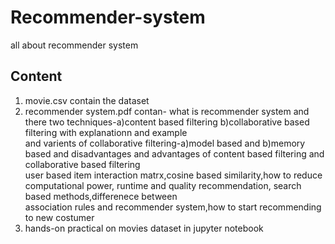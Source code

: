 # Recommender-system
all about recommender system
## Content <br />
1) movie.csv contain the dataset <br />
2) recommender system.pdf contan- what is recommender system and there two techniques-a)content based filtering b)collaborative based filtering with explanationn and example <br />
and varients of collaborative filtering-a)model based and b)memory based and disadvantages and advantages of content based filtering and collaborative based filtering <br />
user based item interaction matrx,cosine based similarity,how to reduce computational power, runtime and quality recommendation, search based methods,differenece between <br />
association rules and recommender system,how to start recommending to new costumer <br /> 
3) hands-on practical on movies dataset in jupyter notebook
